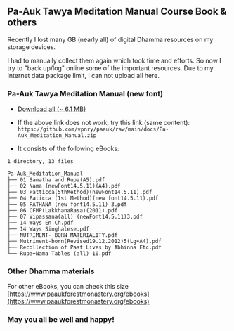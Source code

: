## Pa-Auk Tawya Meditation Manual Course Book &amp; others

Recently I lost many GB (nearly all) of digital Dhamma resources on my storage devices.

I had to manually collect them again which took time and efforts. So now I try to "back up/log" online some of the important resources. Due to my Internet data package limit, I can not upload all here.


### Pa-Auk Tawya Meditation Manual (new font)

+ [Download all (~ 6.1 MB)](https://vpnry.github.io/paauk/docs/Pa-Auk_Meditation_Manual.zip)

+ If the above link does not work, try this link (same content): `https://github.com/vpnry/paauk/raw/main/docs/Pa-Auk_Meditation_Manual.zip`

+ It consists of the following eBooks:

```
1 directory, 13 files

Pa-Auk_Meditation_Manual
├── 01 Samatha and Rupa(A5).pdf
├── 02 Nama (newFont14.5.11)(A4).pdf
├── 03 Patticca(5thMethod)(newFont14.5.11).pdf
├── 04 Paticca (1st Method)(new font14.5.11).pdf
├── 05 PATHANA (new font14.5.11) 3.pdf
├── 06 CFMP(LakkhanaRasa)(2011).pdf
├── 07 Vipassana(all) (newFont14.5.11)3.pdf
├── 14 Ways En-Ch.pdf
├── 14 Ways Singhalese.pdf
├── NUTRIMENT- BORN MATERIALITY.pdf
├── Nutriment-born(Revised19.12.2012)5(Lg+A4).pdf
├── Recollection of Past Lives by Abhinna Etc.pdf
└── Rupa+Nama Tables (all) 10.pdf

```

### Other Dhamma materials

For other eBooks, you can check this size [https://www.paaukforestmonastery.org/ebooks](https://www.paaukforestmonastery.org/ebooks)

### May you all be well and happy!

